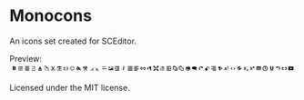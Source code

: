 # Monocons

An icons set created for SCEditor.

Preview:
![Preview of monocons](/preview.png?raw=true "Monocons preview")

Licensed under the MIT license.
